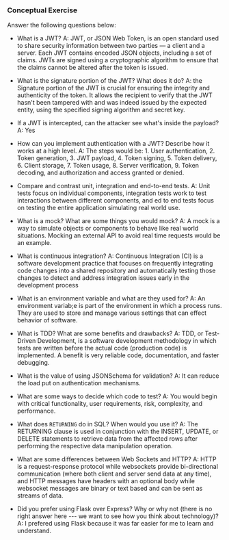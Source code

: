 ### Conceptual Exercise

Answer the following questions below:

- What is a JWT?
A: JWT, or JSON Web Token, is an open standard used to share security information between two parties — a client and a server. Each JWT contains encoded JSON objects, including a set of claims. JWTs are signed using a cryptographic algorithm to ensure that the claims cannot be altered after the token is issued.

- What is the signature portion of the JWT?  What does it do?
A:  the Signature portion of the JWT is crucial for ensuring the integrity and authenticity of the token. It allows the recipient to verify that the JWT hasn't been tampered with and was indeed issued by the expected entity, using the specified signing algorithm and secret key.

- If a JWT is intercepted, can the attacker see what's inside the payload?
A: Yes

- How can you implement authentication with a JWT?  Describe how it works at a high level.
A: The steps would be:  1.  User authentication, 2. Token generation, 3. JWT payload, 4. Token signing, 5. Token delivery, 6. Client storage, 7. Token usage, 8. Server verification, 9. Token decoding, and authorization and access granted or denied.

- Compare and contrast unit, integration and end-to-end tests.
A: Unit tests focus on individual components, integration tests work to test interactions between different components, and ed to end tests focus on testing the entire application simulating real world use.

- What is a mock? What are some things you would mock?
A: A mock is a way to simulate objects or components to behave like real world situations.  Mocking an external API to avoid real time requests would be an example.

- What is continuous integration?
A: Continuous Integration (CI) is a software development practice that focuses on frequently integrating code changes into a shared repository and automatically testing those changes to detect and address integration issues early in the development process

- What is an environment variable and what are they used for?
A: An environment variab;e is part of the environment in which a process runs.  They are used to store and manage various settings that can effect behavior of software.

- What is TDD? What are some benefits and drawbacks?
A: TDD, or Test-Driven Development, is a software development methodology in which tests are written before the actual code (production code) is implemented. A benefit is very reliable code, documentation, and faster debugging.

- What is the value of using JSONSchema for validation?
A:  It can reduce the load put on authentication mechanisms.

- What are some ways to decide which code to test?
A: You would begin with critical functionality, user requirements, risk, complexity, and performance.

- What does `RETURNING` do in SQL? When would you use it?
A: The RETURNING clause is used in conjunction with the INSERT, UPDATE, or DELETE statements to retrieve data from the affected rows after performing the respective data manipulation operation. 

- What are some differences between Web Sockets and HTTP?
A: HTTP is a request-response protocol while websockets provide bi-directional communication (where both client and server send data at any time), and HTTP messages have headers with an optional body while websocket messages are binary or text based and can be sent as streams of data.

- Did you prefer using Flask over Express? Why or why not (there is no right
  answer here --- we want to see how you think about technology)?
A:  I prefered using Flask because it was far easier for me to learn and understand.